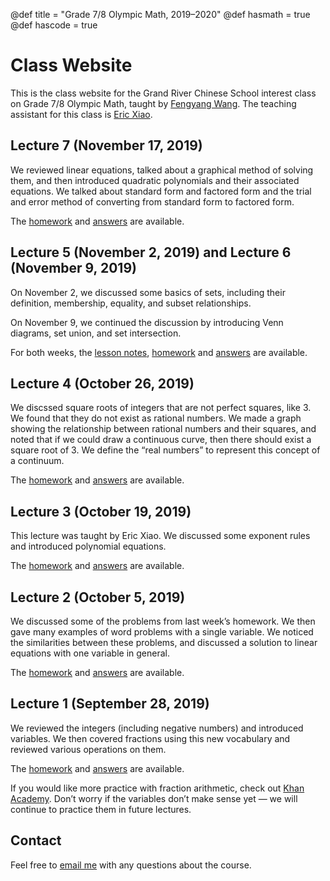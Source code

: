 @def title = "Grade 7/8 Olympic Math, 2019–2020"
@def hasmath = true
@def hascode = true

# Class Website

This is the class website for the Grand River Chinese School interest class on Grade 7/8
Olympic Math, taught by [Fengyang Wang](https://wafy.me/). The teaching assistant for this
class is [Eric Xiao](https://mathlord2.github.io/).

## Lecture 7 (November 17, 2019)

We reviewed linear equations, talked about a graphical method of solving them, and then
introduced quadratic polynomials and their associated equations. We talked about standard
form and factored form and the trial and error method of converting from standard form to
factored form.

The [homework](assets/homework/quadratic-equations.pdf) and
[answers](assets/solutions/quadratic-equations.pdf) are available. 

## Lecture 5 (November 2, 2019) and Lecture 6 (November 9, 2019)

On November 2, we discussed some basics of sets, including their definition, membership,
equality, and subset relationships.

On November 9, we continued the discussion by introducing Venn diagrams, set union, and set
intersection.

For both weeks, the [lesson notes](pub/sets.html), [homework](assets/homework/sets.pdf) and
[answers](assets/solutions/sets.pdf) are available.

## Lecture 4 (October 26, 2019)

We discssed square roots of integers that are not perfect squares, like $3$. We found that
they do not exist as rational numbers. We made a graph showing the relationship between
rational numbers and their squares, and noted that if we could draw a continuous curve, then
there should exist a square root of $3$. We define the “real numbers” to represent this
concept of a continuum.

The [homework](assets/homework/real-numbers.pdf) and
[answers](assets/solutions/real-numbers.pdf) are available.

## Lecture 3 (October 19, 2019)

This lecture was taught by Eric Xiao. We discussed some exponent rules and introduced
polynomial equations.

The [homework](assets/homework/exponents.pdf) and [answers](assets/solutions/exponents.pdf)
are available.

## Lecture 2 (October 5, 2019)

We discussed some of the problems from last week’s homework. We then gave many examples of
word problems with a single variable. We noticed the similarities between these problems,
and discussed a solution to linear equations with one variable in general.

The [homework](assets/homework/linear-systems.pdf) and
[answers](assets/solutions/linear-systems.pdf) are available.

## Lecture 1 (September 28, 2019)

We reviewed the integers (including negative numbers) and introduced variables. We then
covered fractions using this new vocabulary and reviewed various operations on them.

The [homework](assets/homework/rational-numbers.pdf) and
[answers](assets/solutions/rational-numbers.pdf) are available.

If you would like more practice with fraction arithmetic, check out [Khan
Academy](https://www.khanacademy.org/math/arithmetic/fraction-arithmetic). Don’t worry if
the variables don’t make sense yet — we will continue to practice them in future lectures.

## Contact

Feel free to [email me](mailto:fengyangwang0@gmail.com) with any questions about the course.
